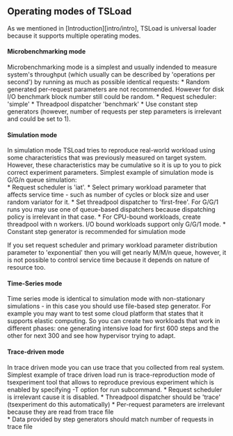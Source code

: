 
## Operating modes of TSLoad

As we mentioned in [Introduction][intro/intro], TSLoad is universal loader because it supports multiple operating modes. 

#### Microbenchmarking mode

Microbenchmarking mode is a simplest and usually indended to measure system's throughput (which usually can be described by 'operations per second') by running as much as possible identical requests:
	* Random generated per-request parameters are not recommended. However for disk I/O benchmark block number still could be random.
	* Request scheduler: 'simple'
	* Threadpool dispatcher 'benchmark'
	* Use constant step generators (however, number of requests per step parameters is irrelevant and could be set to 1). 

#### Simulation mode

In simulation mode TSLoad tries to reproduce real-world workload using some characteristics that was previously measured on target system. However, these characteristics may be cumulative so it is up to you to pick correct experiment parameters. Simplest example of simulation mode is G/G/n queue simulation:  
	* Request scheduler is 'iat'. 
	* Select primary workload parameter that affects service time - such as number of cycles or block size and user random variator for it.
	* Set threadpool dispatcher to 'first-free'. For G/G/1 runs you may use one of queue-based dispatchers because dispatching policy is irrelevant in that case.
	* For CPU-bound workloads, create threadpool with n workers. I/O bound workloads support only G/G/1 mode.
	* Constant step generator is recommended for simulation mode

If you set request scheduler and primary workload parameter distribution parameter to 'exponential' then you will get nearly M/M/n queue, however, it is not possible to control service time because it depends on nature of resource too.

#### Time-Series mode

Time series mode is identical to simulation mode with non-stationary simulations - in this case you should use file-based step generator. For example you may want to test some cloud platform that states that it supports elastic computing. So you can create two workloads that work in different phases: one generating intensive load for first 600 steps and the other for next 300 and see how hypervisor trying to adapt.

#### Trace-driven mode

In trace driven mode you can use trace that you collected from real system. Simplest example of trace driven load run is trace-reproduction mode of tsexperiment tool that allows to reproduce previous experiment which is enabled by specifying -T option for run subcommand. 
	* Request scheduler is irrelevant cause it is disabled.
	* Threadpool dispatcher should be 'trace' (tsexperiment do this automatically) 
	* Per-request parameters are irrelevant because they are read from trace file  
	* Data provided by step generators should match number of requests in trace file 

